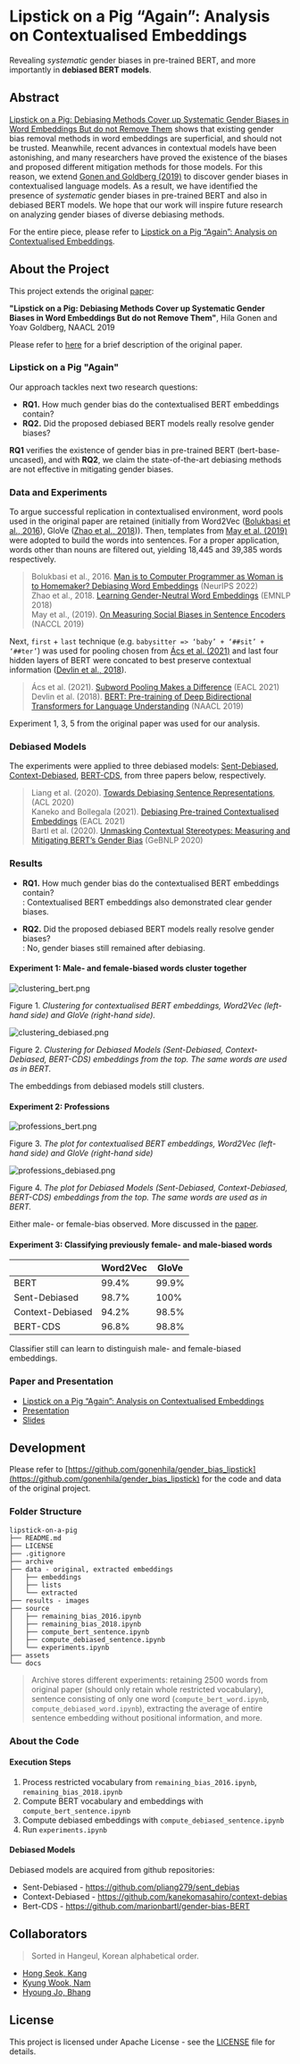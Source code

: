 # Lipstick on a Pig “Again”: Analysis on Contextualised Embeddings

Revealing *systematic* gender biases in pre-trained BERT, and more importantly in **debiased BERT models**.
<!-- Proceeded in CS475, KAIST, 2022 Fall. -->

## Abstract

[Lipstick on a Pig: Debiasing Methods Cover up Systematic Gender Biases in Word Embeddings But do not Remove Them](https://arxiv.org/pdf/1903.03862.pdf) shows that existing gender bias removal methods in word embeddings are superficial, and should not be trusted. Meanwhile, recent advances in contextual models have been astonishing, and many researchers have proved the existence of the biases and proposed different mitigation methods for those models. For this reason, we extend [Gonen and Goldberg (2019)](https://arxiv.org/pdf/1903.03862.pdf) to discover gender biases in contextualised language models. As a result, we have identified the presence of *systematic* gender biases in pre-trained BERT and also in debiased BERT models. We hope that our work will inspire future research on analyzing gender biases of diverse debiasing methods.

For the entire piece, please refer to [Lipstick on a Pig “Again”: Analysis on Contextualised Embeddings](./docs/Lipstick%20on%20a%20Pig%20%E2%80%9CAgain%E2%80%9D%20-%20Analysis%20on%20Contextualised%20Embeddings.pdf).

## About the Project

This project extends the original [paper](https://arxiv.org/pdf/1903.03862.pdf):

**"Lipstick on a Pig: Debiasing Methods Cover up Systematic Gender Biases in Word Embeddings But do not Remove Them"**, Hila Gonen and Yoav Goldberg, NAACL 2019

Please refer to [here](./docs/original.md) for a brief description of the original paper.

### Lipstick on a Pig "Again"

Our approach tackles next two research questions:

- **RQ1.** How much gender bias do the contextualised BERT embeddings contain?
- **RQ2.** Did the proposed debiased BERT models really resolve gender biases?

**RQ1** verifies the existence of gender bias in pre-trained BERT (bert-base-uncased), and with **RQ2**, we claim the state-of-the-art debiasing methods are not effective in mitigating gender biases.

### Data and Experiments

To argue successful replication in contextualised environment, word pools used in the original paper are retained (initially from Word2Vec ([Bolukbasi et al., 2016](https://proceedings.neurips.cc/paper/2016/file/a486cd07e4ac3d270571622f4f316ec5-Paper.pdf)), GloVe ([Zhao et al., 2018](https://arxiv.org/pdf/1809.01496.pdf))). Then, templates from [May et al. (2019)](https://arxiv.org/pdf/1903.10561.pdf) were adopted to build the words into sentences. For a proper application, words other than nouns are filtered out, yielding 18,445 and 39,385 words respectively. 

> Bolukbasi et al., 2016. [Man is to Computer Programmer as Woman is to Homemaker? Debiasing Word Embeddings](https://arxiv.org/abs/1607.06520) (NeurIPS 2022)  
> Zhao et al., 2018. [Learning Gender-Neutral Word Embeddings](https://aclanthology.org/D18-1521) (EMNLP 2018)  
> May et al., (2019). [On Measuring Social Biases in Sentence Encoders](https://arxiv.org/abs/1903.10561) (NACCL 2019)

Next, `first` + `last` technique (e.g. `babysitter => ‘baby’ + ‘##sit’ + ‘##ter’`) was used for pooling chosen from [Ács et al. (2021)](https://www.researchgate.net/publication/349520093_Subword_Pooling_Makes_a_Difference) and last four hidden layers of BERT were concated to best preserve contextual information ([Devlin et al., 2018](https://arxiv.org/pdf/1810.04805.pdf)). 

> Ács et al. (2021). [Subword Pooling Makes a Difference](https://www.researchgate.net/publication/349520093_Subword_Pooling_Makes_a_Difference) (EACL 2021)  
> Devlin et al. (2018). [BERT: Pre-training of Deep Bidirectional Transformers for Language Understanding](https://arxiv.org/abs/1810.04805) (NAACL 2019)

Experiment 1, 3, 5 from the original paper was used for our analysis.

### Debiased Models

The experiments were applied to three debiased models: [Sent-Debiased](https://aclanthology.org/2020.acl-main.488.pdf), [Context-Debiased](https://aclanthology.org/2021.eacl-main.107.pdf), [BERT-CDS](https://aclanthology.org/2020.gebnlp-1.1.pdf), from three papers below, respectively.

> Liang et al. (2020). [Towards Debiasing Sentence Representations](https://aclanthology.org/2020.acl-main.488), (ACL 2020)  
> Kaneko and Bollegala (2021). [Debiasing Pre-trained Contextualised Embeddings](https://aclanthology.org/2021.eacl-main.107) (EACL 2021)  
> Bartl et al. (2020). [Unmasking Contextual Stereotypes: Measuring and Mitigating BERT’s Gender Bias](https://aclanthology.org/2020.gebnlp-1.1) (GeBNLP 2020)

### Results

- **RQ1.** How much gender bias do the contextualised BERT embeddings contain?  
: Contextualised BERT embeddings also demonstrated clear gender biases.

- **RQ2.** Did the proposed debiased BERT models really resolve gender biases?  
: No, gender biases still remained after debiasing.

#### Experiment 1: Male- and female-biased words cluster together

![clustering_bert.png](./assets/clustering_bert.png)

Figure 1. *Clustering for contextualised BERT embeddings, Word2Vec (left-hand side) and GloVe (right-hand side).*

![clustering_debiased.png](./assets/clustering_debiased.png)

Figure 2. *Clustering for Debiased Models (Sent-Debiased, Context-Debiased, BERT-CDS) embeddings from the top. The same words are used as in BERT.*

The embeddings from debiased models still clusters.

#### Experiment 2: Professions

![professions_bert.png](./assets/professions_bert.png)

Figure 3. *The plot for contextualised BERT embeddings, Word2Vec (left-hand side) and GloVe (right-hand side)*

![professions_debiased.png](./assets/professions_debiased.png)

Figure 4. *The plot for Debiased Models (Sent-Debiased, Context-Debiased, BERT-CDS) embeddings from the top. The same words are used as in BERT.*

Either male- or female-bias observed. More discussed in the [paper](./docs/Lipstick%20on%20a%20Pig%20%E2%80%9CAgain%E2%80%9D%20-%20Analysis%20on%20Contextualised%20Embeddings.pdf).

#### Experiment 3: Classifying previously female- and male-biased words

|                  | Word2Vec | GloVe        |
| ---------------- | -------- | ------------ |
| BERT             | 99.4%    | 99.9%        |
| Sent-Debiased    | 98.7%    | 100%         |
| Context-Debiased | 94.2%    | 98.5%        |
| BERT-CDS         | 96.8%    | 98.8%        |

Classifier still can learn to distinguish male- and female-biased embeddings.

### Paper and Presentation

- [Lipstick on a Pig “Again”: Analysis on Contextualised Embeddings](./docs/Lipstick%20on%20a%20Pig%20%E2%80%9CAgain%E2%80%9D%20-%20Analysis%20on%20Contextualised%20Embeddings.pdf)
- [Presentation](https://www.youtube.com/watch?v=3-ZAgVxtclM&list=PL-nWDVwiX2BcCnME6oy0OLumYlkFFXr0-)
- [Slides](https://docs.google.com/presentation/d/19HI123JeJn0smyjredlQucBH6oGA-3mZXNgzlN6i1O0)

## Development

Please refer to [https://github.com/gonenhila/gender_bias_lipstick](https://github.com/gonenhila/gender_bias_lipstick) for the code and data of the original project.

### Folder Structure

```
lipstick-on-a-pig
├── README.md
├── LICENSE
├── .gitignore
├── archive
├── data - original, extracted embeddings
│   ├── embeddings
│   ├── lists
│   └── extracted
├── results - images
├── source
│   ├── remaining_bias_2016.ipynb
│   ├── remaining_bias_2018.ipynb
│   ├── compute_bert_sentence.ipynb
│   ├── compute_debiased_sentence.ipynb
│   └── experiments.ipynb
├── assets
└── docs
```

> Archive stores different experiments: retaining 2500 words from original paper (should only retain whole restricted vocabulary), sentence consisting of only one word (`compute_bert_word.ipynb`, `compute_debiased_word.ipynb`), extracting the average of entire sentence embedding without positional information, and more.

### About the Code

#### Execution Steps

1. Process restricted vocabulary from `remaining_bias_2016.ipynb`, `remaining_bias_2018.ipynb`
1. Compute BERT vocabulary and embeddings with `compute_bert_sentence.ipynb`
1. Compute debiased embeddings with `compute_debiased_sentence.ipynb`
1. Run `experiments.ipynb`

#### Debiased Models

Debiased models are acquired from github repositories:

- Sent-Debiased - https://github.com/pliang279/sent_debias
- Context-Debiased - https://github.com/kanekomasahiro/context-debias
- Bert-CDS - https://github.com/marionbartl/gender-bias-BERT

## Collaborators

> Sorted in Hangeul, Korean alphabetical order.

- [Hong Seok, Kang](https://github.com/ghdtjr)
- [Kyung Wook, Nam](https://github.com/nkwook)
- [Hyoung Jo, Bhang](https://github.com/colorsquare)

## License

This project is licensed under Apache License - see the [LICENSE](LICENSE) file for details.
